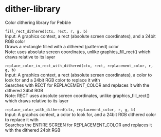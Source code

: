 # dither-library
Color dithering library for Pebble


`fill_rect_dithered(ctx, rect, r, g, b)`  
Input: A graphics context, a rect (absolute screen coordinates), and a 24bit RGB color  
Draws a rectangle filled with a dithered (patterned) color  
Note: uses absolute screen coordinates, unlike graphics_fill_rect() which draws relative to its layer  


`replace_color_in_rect_with_dithered(ctx, rect, replacement_color, r, g, b)`  
Input: A graphics context, a rect (absolute screen coordinates), a color to look for and a 24bit RGB color to replace it with  
Searches with RECT for REPLACEMENT_COLOR and replaces it with the dithered 24bit RGB  
Note: RECT uses absolute screen coordinates, unlike graphics_fill_rect() which draws relative to its layer


`replace_color_with_dithered(ctx, replacement_color, r, g, b)`  
Input: A graphcs context, a color to look for, and a 24bit RGB dithered color to replace it with  
Searches the ENTIRE SCREEN for REPLACEMENT_COLOR and replaces it with the dithered 24bit RGB  
